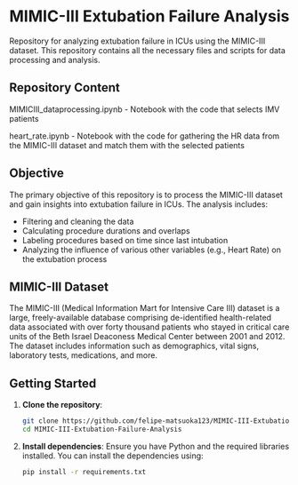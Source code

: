 # MIMIC-III Extubation Failure Analysis

Repository for analyzing extubation failure in ICUs using the MIMIC-III dataset. This repository contains all the necessary files and scripts for data processing and analysis.

## Repository Content

MIMICIII_dataprocessing.ipynb - Notebook with the code that selects IMV patients 

heart_rate.ipynb - Notebook with the code for gathering the HR data from the MIMIC-III dataset and match them with the selected patients

## Objective

The primary objective of this repository is to process the MIMIC-III dataset and gain insights into extubation failure in ICUs. The analysis includes:

- Filtering and cleaning the data
- Calculating procedure durations and overlaps
- Labeling procedures based on time since last intubation
- Analyzing the influence of various other variables (e.g., Heart Rate) on the extubation process

## MIMIC-III Dataset

The MIMIC-III (Medical Information Mart for Intensive Care III) dataset is a large, freely-available database comprising de-identified health-related data associated with over forty thousand patients who stayed in critical care units of the Beth Israel Deaconess Medical Center between 2001 and 2012. The dataset includes information such as demographics, vital signs, laboratory tests, medications, and more.



## Getting Started

1. **Clone the repository**:
    ```sh
    git clone https://github.com/felipe-matsuoka123/MIMIC-III-Extubation-Failure-Analysis
    cd MIMIC-III-Extubation-Failure-Analysis
    ```

2. **Install dependencies**:
    Ensure you have Python and the required libraries installed. You can install the dependencies using:
    ```sh
    pip install -r requirements.txt
    ```


